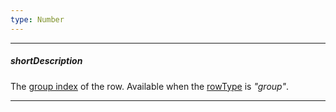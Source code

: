```yaml
---
type: Number
---
```

---
##### shortDescription
The [group index](/concepts/05%20Widgets/DataGrid/040%20Grouping/040%20Calculating%20the%20Group%20Index.md '/Documentation/Guide/Widgets/DataGrid/Grouping/#Calculating_the_Group_Index') of the row. Available when the [rowType](/api-reference/10%20UI%20Widgets/dxDataGrid/6%20Row/rowType.md '/Documentation/ApiReference/UI_Widgets/dxDataGrid/Row/#rowType') is *"group"*.

---

